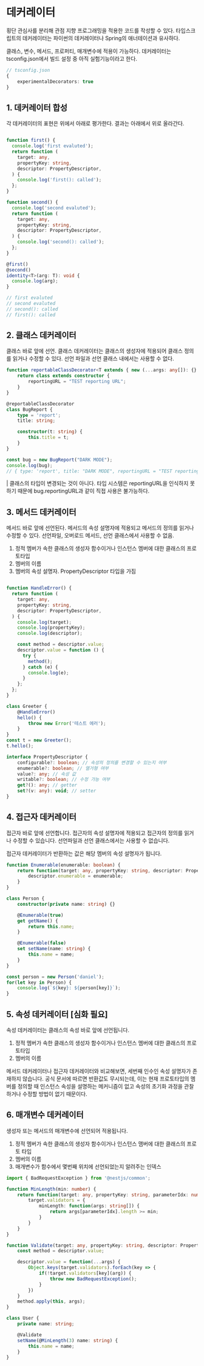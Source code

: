 # 데커레이터

횡단 관심사를 분리해 관점 지향 프로그래밍을 적용한 코드를 작성할 수 있다. 타입스크립트의 데커레이터는 파이썬의 데커레이터나 Spring의 애너테이션과 유사하다.

클래스, 변수, 메서드, 프로퍼티, 매개변수에 적용이 가능하다. 데커레이터는 tsconfig.json에서 빌드 설정 중 아직 실험기능이라고 한다.

```ts
// tsconfig.json
{
    experimentalDecorators: true
}
```

## 1. 데커레이터 합성

각 데커레이터의 표현은 위에서 아래로 평가한다. 결과는 아래에서 위로 올라간다.

```ts

function first() {
  console.log('first evaluted');
  return function (
    target: any,
    propertyKey: string,
    descriptor: PropertyDescriptor,
  ) {
    console.log('first(): called');
  };
}

function second() {
  console.log('second evaluted');
  return function (
    target: any,
    propertyKey: string,
    descriptor: PropertyDescriptor,
  ) {
    console.log('second(): called');
  };
}

@first()
@second()
identity<T>(arg: T): void {
  console.log(arg);
}

// first evaluted
// second evaluted
// second(): called
// first(): called
```

## 2. 클래스 데커레이터

클래스 바로 앞에 선언. 클래스 데커레이터는 클래스의 생성자에 적용되어 클래스 정의를 읽거나 수정할 수 있다. 선언 파일과 선언 클래스 내에서는 사용할 수 없다.

```ts
function reportableClassDecorator<T extends { new (...args: any[]): {} }>(constructor: T) {
    return class extends constructor {
        reportingURL = "TEST reporting URL";
    }
}

@reportableClassDecorator
class BugReport {
    type = 'report';
    title: string;

    constructor(t: string) {
        this.title = t;
    }
}

const bug = new BugReport("DARK MODE");
console.log(bug);
// { type: 'report', title: "DARK MODE", reportingURL = "TEST reporting URL" }
```

| 클래스의 타입이 변경되는 것이 아니다. 타입 시스템은 reportingURL을 인식하지 못하기 때문에 bug.reportingURL과 같이 직접 사용은 불가능하다.

## 3. 메서드 데커레이터

메서드 바로 앞에 선언된다. 메서드의 속성 설명자에 적용되고 메서드의 정의를 읽거나 수정할 수 있다. 선언파일, 오버로드 메서드, 선언 클래스에서 사용할 수 없음.

1. 정적 멤버가 속한 클래스의 생성자 함수이거나 인스턴스 멤버에 대한 클래스의 프로토타입
2. 멤버의 이름
3. 멤버의 속성 설명자. PropertyDescriptor 타입을 가짐

```ts

function HandleError() {
  return function (
    target: any,
    propertyKey: string,
    descriptor: PropertyDescriptor,
  ) {
    console.log(target);
    console.log(propertyKey);
    console.log(descriptor);

    const method = descriptor.value;
    descriptor.value = function () {
      try {
        method();
      } catch (e) {
        console.log(e);
      }
    };
  };
}

class Greeter {
    @HandleError()
    hello() {
        throw new Error('테스트 에러');
    }
}
const t = new Greeter();
t.hello();
```

```ts
interface PropertyDescriptor {
    configurable?: boolean; // 속성의 정의를 변경할 수 있는지 여부
    enumerable?: boolean; // 열거형 여부
    value?: any; // 속성 값
    writable?: boolean; // 수정 가능 여부
    get?(): any; // getter
    set?(v: any): void; // setter
}
```

## 4. 접근자 데커레이터

접근자 바로 앞에 선언합니다. 접근자의 속성 설명자에 적용되고 접근자의 정의를 읽거나 수정할 수 있습니다. 선언파일과 선언 클래스에서는 사용할 수 없습니다.

접근자 데커레이터가 반환하는 값은 해당 멤버의 속성 설명자가 됩니다.

```ts
function Enumerable(enumerable: boolean) {
    return function(target: any, propertyKey: string, descriptor: PropertyDescriptor) {
        descriptor.enumerable = enumerable;
    }
}

class Person {
    constructor(private name: string) {}

    @Enumerable(true)
    get getName() {
        return this.name;
    }

    @Enumerable(false)
    set setName(name: string) {
        this.name = name;
    }
}

const person = new Person('daniel');
for(let key in Person) {
    console.log(`${key}: ${person[key]}`);
}
```

## 5. 속성 데커레이터 [심화 필요]

속성 데커레이터는 클래스의 속성 바로 앞에 선언됩니다.

1. 정적 멤버가 속한 클래스의 생성자 함수이거나 인스턴스 멤버에 대한 클래스의 프로토타입
2. 멤버의 이름

메서드 데커레이터나 접근자 데커레이터와 비교해보면, 세번째 인수인 속성 설명자가 존재하지 않습니다. 공식 문서에 따르면 반환값도 무시되는데, 이는 현재 프로토타입의 멤버를 정의할 때 인스턴스 속성을 설명하는 메커니즘이 없고 속성의 초기화 과정을 관찰하거나 수정할 방법이 없기 때문이다.


## 6. 매개변수 데커레이터

생성자 또는 메서드의 매개변수에 선언되어 적용됩니다.

1. 정적 멤버가 속한 클래스의 생성자 함수이거나 인스턴스 맴버에 대한 클래스의 프로토 타입
2. 멤버의 이름
3. 매개변수가 함수에서 몇번째 위치에 선언되었는지 알려주는 인덱스

```ts
import { BadRequestException } from '@nestjs/common';

function MinLength(min: number) {
    return function(target: any, propertyKey: string, parameterIdx: number) {
        target.validators = {
            minLength: function(args: string[]) {
                return args[parameterIdx].length >= min;
            }
        }
    }
}

function Validate(target: any, propertyKey: string, descriptor: PropertyDescriptor) {
    const method = descriptor.value;

    descriptor.value = function(...args) {
        Object.keys(target.validators).forEach(key => {
            if(!target.validators[key](arg)) {
                throw new BadRequestException();
            }
        })
    }
    method.apply(this, args);
}

class User {
    private name: string;

    @Validate
    setName(@MinLength(3) name: string) {
        this.name = name;
    }
}
```